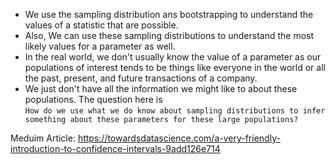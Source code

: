 - We use the sampling distribution ans bootstrapping to understand the values of a statistic that are possible.
- Also, We can use these sampling distributions to understand the most likely values for a parameter as well.
- In the real world, we don't usually know the value of a parameter as our populations of interest tends to be things like everyone in the world or all the past, present, and future transactions of a company.
- We just don't have all the information we might like to about these populations. The question here is  
`How do we use what we do know about sampling distributions to infer something about these parameters for these large populations?`

Meduim Article: https://towardsdatascience.com/a-very-friendly-introduction-to-confidence-intervals-9add126e714
